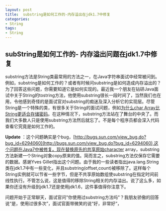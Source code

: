 ```yaml
---
layout: post
title:  substring是如何工作的-内存溢出在jdk1.7中修复
categories:
- String
tags:
- String
---
```


## subString是如何工作的-  内存溢出问题在jdk1.7中修复

substring方法是String类最常用的方法之一，在Java字符串面试中经常被问到。例如，substring是如何工作的？或者有时候问substring是如何造成内存溢出的？ 为了回答这些问题，你需要知道它是如何实现的。最近我一个朋友在钻研Java面试中关于String的tostring方法，他使用substring很长一段时间了，当然我们也在用，令他感到奇怪的是面试官对substring的痴迷及深入分析它的实现层。尽管String是一个特殊的类，有很多关于String的面试问题，例如[为什么char Array比String更适合存储密码](http://javarevisited.blogspot.com/2012/03/why-character-array-is-better-than.html)。在这种情况下，substring方法站在了舞台的中央了。而我们大多数人只是使用substring方法然后就忘了。不是每个程序员都会深入代码查看它究竟是如何工作的。

**Update** ：这个问题确实是个bug，[http://bugs.sun.com/view_bug.do?bug_id=6294060](http://bugs.sun.com/view_bug.do?bug_id=6294060),这个问题在Java7中被修复。现在替换原先的共享原始character array，substring方法新建一个String对象copy原来的值。简而言之，substring方法仅保存它需要的数据。感谢Yves Gillet指出这个问题。由于我的一些读者指出java.lang.String类在jdk1.7中有一些变化，并且substring(offset,count)被移除了。这样每个String实例就可以节省一些字节，但是不共享原始数组使substring在指定时间前线性执行。不管怎么说，这是值得的移除String相关的内存溢出。说了这么多，如果你还没有升级到jdk1.7还是使用jdk1.6，这件事值得你注意下。

问题开始于正常聊天，面试官问"你使用过substring方法吗"？我朋友骄傲的回答说“是，使用过很多次”，面试官面带微笑的说“好，非常好“，
